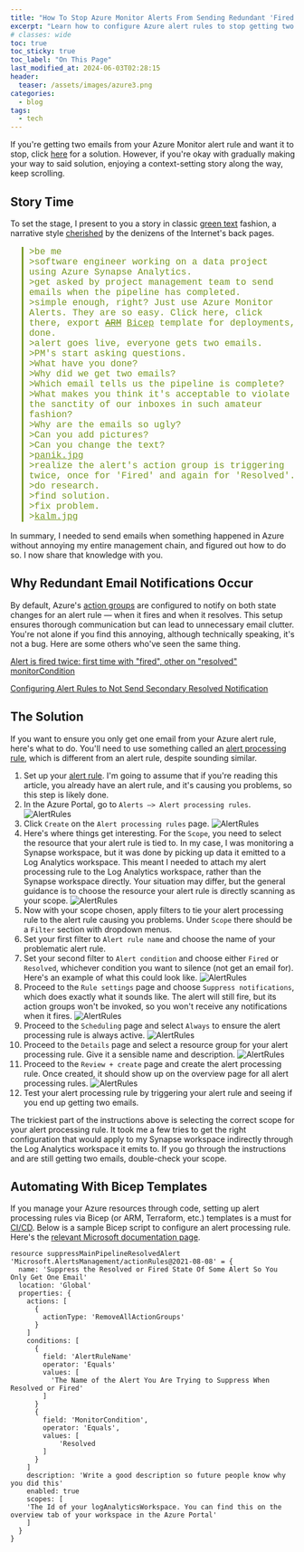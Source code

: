 ```yaml
---
title: "How To Stop Azure Monitor Alerts From Sending Redundant 'Fired' and 'Resolved' Emails"
excerpt: "Learn how to configure Azure alert rules to stop getting two emails when an alert is fired and then resolved."
# classes: wide
toc: true
toc_sticky: true
toc_label: "On This Page"
last_modified_at: 2024-06-03T02:28:15
header:
  teaser: /assets/images/azure3.png
categories:
  - blog
tags:
  - tech
---
```


<script src="/assets/js/dynamic-link-targeting.js"></script>

<style>
    .greentext {
        color: #789922; /* Classic 4chan green text color */
        font-family: 'Courier New', monospace; /* Monospaced font for authenticity */
        margin-left: 20px;
        font-size: 16px;
    }
    blockquote.greentext {
        border-left: 3px solid #789922; /* Adds a green vertical line before the text */
        padding-left: 10px;
    }
    blockquote.greentext a {
        color: #789922; /* Same green color for links */
        text-decoration: underline; /* Maintains the underline for links */
    }
    blockquote.greentext a:hover {
        color: #4d6626; /* Darker or different green on hover for better interaction feedback */
    }
</style>

If you're getting two emails from your Azure Monitor alert rule and want it to stop, click [here](#the-solution) for a solution. However, if you're okay with gradually making your way to said solution, enjoying a context-setting story along the way, keep scrolling.

## Story Time

To set the stage, I present to you a story in classic [green text](https://knowyourmeme.com/memes/greentext-stories) fashion, a narrative style [cherished](https://www.reddit.com/r/greentext/) by the denizens of the Internet's back pages.

<blockquote class="greentext">
    >be me<br>
    >software engineer working on a data project using Azure Synapse Analytics.<br>
    >get asked by project management team to send emails when the pipeline has completed.<br>
    >simple enough, right? Just use Azure Monitor Alerts. They are so easy. Click here, click there, export <s><a href="https://learn.microsoft.com/en-us/azure/azure-resource-manager/templates/overview" target="_blank">ARM</a></s> <a href="https://learn.microsoft.com/en-us/azure/azure-resource-manager/bicep/overview?tabs=bicep" target="_blank">Bicep</a> template for deployments, done.<br>
    >alert goes live, everyone gets two emails.<br>
    >PM's start asking questions.<br>
    >What have you done?<br>
    >Why did we get two emails?<br>
    >Which email tells us the pipeline is complete?<br>
    >What makes you think it's acceptable to violate the sanctity of our inboxes in such amateur fashion?<br>
    >Why are the emails so ugly?<br>
    >Can you add pictures?<br>
    >Can you change the text?<br>
    ><a href="https://knowyourmeme.com/memes/panik-kalm" target="_blank">panik.jpg</a><br>
    >realize the alert's action group is triggering twice, once for 'Fired' and again for 'Resolved'.<br>
    >do research.<br>
    >find solution.<br>
    >fix problem.<br>
    ><a href="https://knowyourmeme.com/memes/panik-kalm" target="_blank">kalm.jpg</a>
</blockquote>

In summary, I needed to send emails when something happened in Azure without annoying my entire management chain, and figured out how to do so. I now share that knowledge with you.

## Why Redundant Email Notifications Occur

By default, Azure's [action groups](https://learn.microsoft.com/en-us/azure/azure-monitor/alerts/action-groups) are configured to notify on both state changes for an alert rule — when it fires and when it resolves. This setup ensures thorough communication but can lead to unnecessary email clutter. You're not alone if you find this annoying, although technically speaking, it's not a bug. Here are some others who've seen the same thing.

[Alert is fired twice: first time with "fired", other on "resolved" monitorCondition](https://github.com/MicrosoftDocs/azure-docs/issues/57247)

[Configuring Alert Rules to Not Send Secondary Resolved Notification](https://learn.microsoft.com/en-us/answers/questions/202429/configuring-alert-rules-to-not-send-secondary-reso)

## The Solution

If you want to ensure you only get one email from your Azure alert rule, here's what to do. You'll need to use something called an [alert processing rule](https://learn.microsoft.com/en-us/azure/azure-monitor/alerts/alerts-processing-rules?tabs=portal), which is different from an alert rule, despite sounding similar.

1. Set up your [alert rule](https://learn.microsoft.com/en-us/azure/azure-monitor/alerts/alerts-types). I'm going to assume that if you're reading this article, you already have an alert rule, and it's causing you problems, so this step is likely done.
2. In the Azure Portal, go to `Alerts –> Alert processing rules`.
    ![AlertRules](/assets/images/alertprocessingrules.png)
3. Click `Create` on the `Alert processing rules` page.
    ![AlertRules](/assets/images/alertprocessingrules-2.png)
4. Here's where things get interesting. For the `Scope`, you need to select the resource that your alert rule is tied to. In my case, I was monitoring a Synapse workspace, but it was done by picking up data it emitted to a Log Analytics workspace. This meant I needed to attach my alert processing rule to the Log Analytics workspace, rather than the Synapse workspace directly. Your situation may differ, but the general guidance is to choose the resource your alert rule is directly scanning as your scope.
    ![AlertRules](/assets/images/scope.png)
5. Now with your scope chosen, apply filters to tie your alert processing rule to the alert rule causing you problems. Under `Scope` there should be a `Filter` section with dropdown menus.
6. Set your first filter to `Alert rule name` and choose the name of your problematic alert rule.
7. Set your second filter to `Alert condition` and choose either `Fired` or `Resolved`, whichever condition you want to silence (not get an email for). Here's an example of what this could look like.
    ![AlertRules](/assets/images/scopeandfilter.png)
8. Proceed to the `Rule settings` page and choose `Suppress notifications`, which does exactly what it sounds like. The alert will still fire, but its action groups won't be invoked, so you won't receive any notifications when it fires.
    ![AlertRules](/assets/images/rulesettings.png)
9. Proceed to the `Scheduling` page and select `Always` to ensure the alert processing rule is always active.
    ![AlertRules](/assets/images/scheduling.png)
10. Proceed to the `Details` page and select a resource group for your alert processing rule. Give it a sensible name and description.
    ![AlertRules](/assets/images/detailsscreen.png)
11. Proceed to the `Review + create` page and create the alert processing rule. Once created, it should show up on the overview page for all alert processing rules.
    ![AlertRules](/assets/images/createdalertprocessingrule.png)
12. Test your alert processing rule by triggering your alert rule and seeing if you end up getting two emails.

The trickiest part of the instructions above is selecting the correct scope for your alert processing rule. It took me a few tries to get the right configuration that would apply to my Synapse workspace indirectly through the Log Analytics workspace it emits to. If you go through the instructions and are still getting two emails, double-check your scope.

## Automating With Bicep Templates

If you manage your Azure resources through code, setting up alert processing rules via Bicep (or ARM, Terraform, etc.) templates is a must for [CI/CD](https://en.wikipedia.org/wiki/CI/CD). Below is a sample Bicep script to configure an alert processing rule. Here's the [relevant Microsoft documentation page](https://learn.microsoft.com/en-us/azure/templates/microsoft.alertsmanagement/actionrules?pivots=deployment-language-bicep).

```bicep
resource suppressMainPipelineResolvedAlert 'Microsoft.AlertsManagement/actionRules@2021-08-08' = {
  name: 'Suppress the Resolved or Fired State Of Some Alert So You Only Get One Email'
  location: 'Global'
  properties: {
    actions: [
      {
        actionType: 'RemoveAllActionGroups'
      }
    ]
    conditions: [
      {
        field: 'AlertRuleName'
        operator: 'Equals'
        values: [
          'The Name of the Alert You Are Trying to Suppress When Resolved or Fired'
        ]
      }
      {
        field: 'MonitorCondition',
        operator: 'Equals',
        values: [
            'Resolved
        ]
      }
    ]
    description: 'Write a good description so future people know why you did this'
    enabled: true
    scopes: [
    'The Id of your logAnalyticsWorkspace. You can find this on the overview tab of your workspace in the Azure Portal'
    ]
  }
}
```
